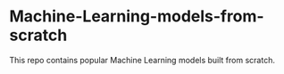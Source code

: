 # Machine-Learning-models-from-scratch
This repo contains popular Machine Learning models built from scratch.
